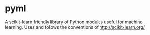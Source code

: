 # pyml

A scikit-learn friendly library of Python modules useful for machine learning.
Uses and follows  the conventions of http://scikit-learn.org/

